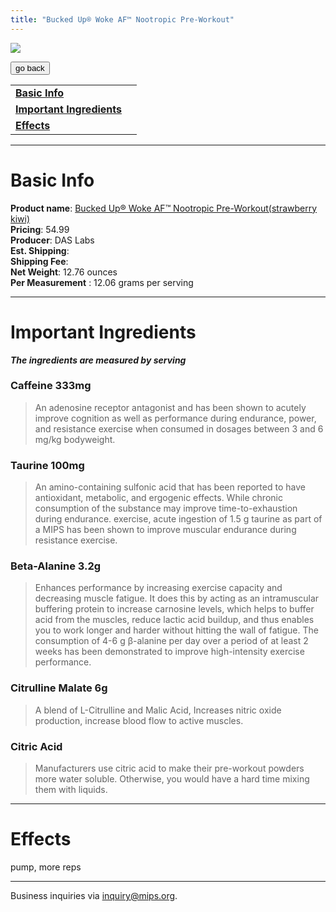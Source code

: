 ```yaml
---
title: "Bucked Up® Woke AF™ Nootropic Pre-Workout"
---
```


![](/images/woke-af-nootropic.jpg)

<form>
 <input type="button" value="go back" onclick="history.back()">
</form>

|  |  |
| ----- | -------- |
| [**Basic Info**](#basic-info)    |
| [**Important Ingredients**](#important-ingredients)  |
| [**Effects**](#effects)  |

---
Basic Info
=============
**Product name**: [Bucked Up® Woke AF™ Nootropic Pre-Workout(strawberry kiwi)](https://www.gnc.com/best-sellers-shop-all/500439.html?mrkgadid=&mrkgcl=1098&mrkgen=&mrkgbflag=&mrkgcat=&acctid=21700000001526007&&dskeywordid=92700057937791656&lid=92700057937791656&ds_s_kwgid=58700006417899872&ds_s_inventory_feed_id=97700000003618928&dsproductgroupid=317461650145&product_id=500439&merchid=1418768&prodctry=US&prodlang=en&channel=online&storeid=%7Bproduct_store_id%7D&device=c&network=u&matchtype=&locationid=%7Bloc_phyiscal_ms%7D&creative=472640341132&targetid=pla-317461650145&campaignid=11357099411&adgroupid=111332759517&gclid=Cj0KCQjw3f6HBhDHARIsAD_i3D_SqtB3vhdjmTAXeVkVPrjpSbTRcM--vGew_sJ2ujxUgUXcRg-ivIcaAgnOEALw_wcB&gclsrc=aw.ds) \
**Pricing**: 54.99 \
**Producer**: DAS Labs \
**Est. Shipping**: \
**Shipping Fee**: \
**Net Weight**: 12.76 ounces \
**Per Measurement** : 12.06 grams per serving

---

Important Ingredients
=============
***The ingredients are measured by serving***

### **Caffeine 333mg**
>  An adenosine receptor antagonist and has been shown to acutely improve cognition as well as performance during endurance, power, and resistance exercise when consumed in dosages between 3 and 6 mg/kg bodyweight.

### **Taurine 100mg**
> An amino-containing sulfonic acid that has been reported to have antioxidant, metabolic, and ergogenic effects. While chronic consumption of the substance may improve time-to-exhaustion during endurance. exercise, acute ingestion of 1.5 g taurine as part of a MIPS has been shown to improve muscular endurance during resistance exercise. 

### **Beta-Alanine 3.2g**
> Enhances performance by increasing exercise capacity and decreasing muscle fatigue. It does this by acting as an intramuscular buffering protein to increase carnosine levels, which helps to buffer acid from the muscles, reduce lactic acid buildup, and thus enables you to work longer and harder without hitting the wall of fatigue. The consumption of 4-6 g β-alanine per day over a period of at least 2 weeks has been demonstrated to improve high-intensity exercise performance.

### **Citrulline Malate 6g**
> A blend of L-Citrulline and Malic Acid, Increases nitric oxide production, increase blood flow to active muscles. 

### **Citric Acid**
>Manufacturers use citric acid to make their pre-workout powders more water soluble. Otherwise, you would have a hard time mixing them with liquids.


---
Effects
=============
pump, more reps

---
Business inquiries via inquiry@mips.org.
